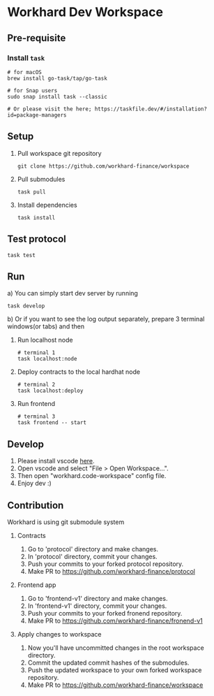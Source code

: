 # Workhard Dev Workspace

## Pre-requisite

### Install `task`

```.shell
# for macOS
brew install go-task/tap/go-task

# for Snap users
sudo snap install task --classic

# Or please visit the here; https://taskfile.dev/#/installation?id=package-managers
```

## Setup

1. Pull workspace git repository
    ```shell
    git clone https://github.com/workhard-finance/workspace
    ```
1. Pull submodules
    ```
    task pull
    ```
1. Install dependencies
    ```
    task install
    ```

## Test protocol

```.shell
task test
```

## Run

a) You can simply start dev server by running

```.shell
task develop
```

b) Or if you want to see the log output separately, prepare 3 terminal windows(or tabs) and then
1. Run localhost node
    ```.shell
    # terminal 1
    task localhost:node
    ```
1. Deploy contracts to the local hardhat node
    ```.shell
    # terminal 2
    task localhost:deploy
    ```
1. Run frontend
    ```.shell
    # terminal 3
    task frontend -- start
    ```

## Develop

1. Please install vscode [here](https://code.visualstudio.com/download).
2. Open vscode and select "File > Open Workspace...".
3. Then open "workhard.code-workspace" config file.
4. Enjoy dev :)

## Contribution
Workhard is using git submodule system

1. Contracts
    1. Go to 'protocol' directory and make changes.
    2. In 'protocol' directory, commit your changes.
    3. Push your commits to your forked protocol repository.
    4. Make PR to https://github.com/workhard-finance/protocol 

2. Frontend app
    1. Go to 'frontend-v1' directory and make changes.
    2. In 'frontend-v1' directory, commit your changes.
    3. Push your commits to your forked fronend repository.
    4. Make PR to https://github.com/workhard-finance/fronend-v1

3. Apply changes to workspace

    1. Now you'll have uncommitted changes in the root workspace directory.
    2. Commit the updated commit hashes of the submodules.
    3. Push the updated workspace to your own forked workspace repository.
    4. Make PR to https://github.com/workhard-finance/workspace

